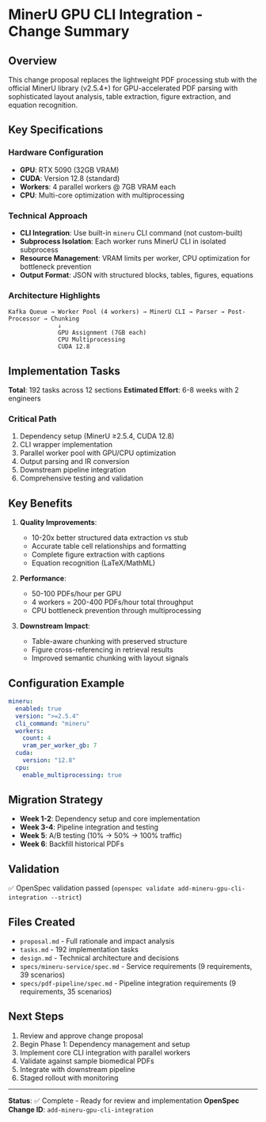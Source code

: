 # MinerU GPU CLI Integration - Change Summary

## Overview

This change proposal replaces the lightweight PDF processing stub with the official MinerU library (v2.5.4+) for GPU-accelerated PDF parsing with sophisticated layout analysis, table extraction, figure extraction, and equation recognition.

## Key Specifications

### Hardware Configuration

- **GPU**: RTX 5090 (32GB VRAM)
- **CUDA**: Version 12.8 (standard)
- **Workers**: 4 parallel workers @ 7GB VRAM each
- **CPU**: Multi-core optimization with multiprocessing

### Technical Approach

- **CLI Integration**: Use built-in `mineru` CLI command (not custom-built)
- **Subprocess Isolation**: Each worker runs MinerU CLI in isolated subprocess
- **Resource Management**: VRAM limits per worker, CPU optimization for bottleneck prevention
- **Output Format**: JSON with structured blocks, tables, figures, equations

### Architecture Highlights

```
Kafka Queue → Worker Pool (4 workers) → MinerU CLI → Parser → Post-Processor → Chunking
              ↓
              GPU Assignment (7GB each)
              CPU Multiprocessing
              CUDA 12.8
```

## Implementation Tasks

**Total**: 192 tasks across 12 sections
**Estimated Effort**: 6-8 weeks with 2 engineers

### Critical Path

1. Dependency setup (MinerU ≥2.5.4, CUDA 12.8)
2. CLI wrapper implementation
3. Parallel worker pool with GPU/CPU optimization
4. Output parsing and IR conversion
5. Downstream pipeline integration
6. Comprehensive testing and validation

## Key Benefits

1. **Quality Improvements**:
   - 10-20x better structured data extraction vs stub
   - Accurate table cell relationships and formatting
   - Complete figure extraction with captions
   - Equation recognition (LaTeX/MathML)

2. **Performance**:
   - 50-100 PDFs/hour per GPU
   - 4 workers = 200-400 PDFs/hour total throughput
   - CPU bottleneck prevention through multiprocessing

3. **Downstream Impact**:
   - Table-aware chunking with preserved structure
   - Figure cross-referencing in retrieval results
   - Improved semantic chunking with layout signals

## Configuration Example

```yaml
mineru:
  enabled: true
  version: ">=2.5.4"
  cli_command: "mineru"
  workers:
    count: 4
    vram_per_worker_gb: 7
  cuda:
    version: "12.8"
  cpu:
    enable_multiprocessing: true
```

## Migration Strategy

- **Week 1-2**: Dependency setup and core implementation
- **Week 3-4**: Pipeline integration and testing
- **Week 5**: A/B testing (10% → 50% → 100% traffic)
- **Week 6**: Backfill historical PDFs

## Validation

✅ OpenSpec validation passed (`openspec validate add-mineru-gpu-cli-integration --strict`)

## Files Created

- `proposal.md` - Full rationale and impact analysis
- `tasks.md` - 192 implementation tasks
- `design.md` - Technical architecture and decisions
- `specs/mineru-service/spec.md` - Service requirements (9 requirements, 39 scenarios)
- `specs/pdf-pipeline/spec.md` - Pipeline integration requirements (9 requirements, 35 scenarios)

## Next Steps

1. Review and approve change proposal
2. Begin Phase 1: Dependency management and setup
3. Implement core CLI integration with parallel workers
4. Validate against sample biomedical PDFs
5. Integrate with downstream pipeline
6. Staged rollout with monitoring

---

**Status**: ✅ Complete - Ready for review and implementation
**OpenSpec Change ID**: `add-mineru-gpu-cli-integration`
